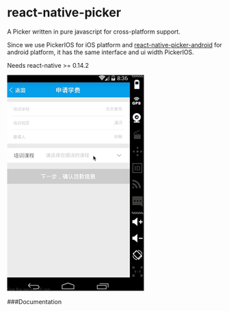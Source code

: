 # react-native-picker

A Picker written in pure javascript for cross-platform support.

Since we use PickerIOS for iOS platform and [react-native-picker-android](https://github.com/beefe/react-native-picker-android) for android platform, it has the same interface and ui width PickerIOS.

Needs react-native >= 0.14.2

![ui](./doc/ui.gif)

###Documentation

